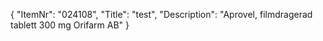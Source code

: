 {
  "ItemNr": "024108",
  "Title": "test",
  "Description": "Aprovel, filmdragerad tablett 300 mg Orifarm AB"
}